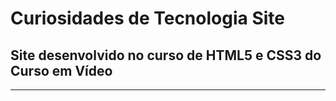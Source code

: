 # Curiosidades de Tecnologia Site
## Site desenvolvido no curso de HTML5 e CSS3 do Curso em Vídeo
***
